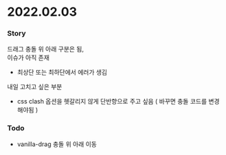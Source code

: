 # 2022.02.03

### Story
드래그 충돌 위 아래 구분은 됨,       
이슈가 아직 존재
- 최상단 또는 최하단에서 에러가 생김

내일 고치고 싶은 부분
- css clash 옵션을 헷갈리지 않게 단반향으로 주고 싶음 ( 바꾸면 충돌 코드를 변경해야됨 )


### Todo
- vanilla-drag 충돌 위 아래 이동
